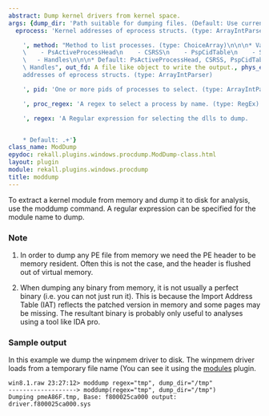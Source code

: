 ```yaml
---
abstract: Dump kernel drivers from kernel space.
args: {dump_dir: 'Path suitable for dumping files. (Default: Use current directory)',
  eprocess: 'Kernel addresses of eprocess structs. (type: ArrayIntParser)

    ', method: "Method to list processes. (type: ChoiceArray)\n\n\n* Valid Choices:\n\
    \    - PsActiveProcessHead\n    - CSRSS\n    - PspCidTable\n    - Sessions\n \
    \   - Handles\n\n\n* Default: PsActiveProcessHead, CSRSS, PspCidTable, Sessions,\
    \ Handles", out_fd: A file like object to write the output., phys_eprocess: 'Physical
    addresses of eprocess structs. (type: ArrayIntParser)

    ', pid: 'One or more pids of processes to select. (type: ArrayIntParser)

    ', proc_regex: 'A regex to select a process by name. (type: RegEx)

    ', regex: 'A Regular expression for selecting the dlls to dump.


    * Default: .+'}
class_name: ModDump
epydoc: rekall.plugins.windows.procdump.ModDump-class.html
layout: plugin
module: rekall.plugins.windows.procdump
title: moddump
---
```


To extract a kernel module from memory and dump it to disk for analysis, use the
moddump command. A regular expression can be specified for the module name to
dump.

### Note

1. In order to dump any PE file from memory we need the PE header to be memory
   resident. Often this is not the case, and the header is flushed out of
   virtual memory.

2. When dumping any binary from memory, it is not usually a perfect binary
   (i.e. you can not just run it). This is because the Import Address Table
   (IAT) reflects the patched version in memory and some pages may be
   missing. The resultant binary is probably only useful to analyses using a
   tool like IDA pro.


### Sample output

In this example we dump the winpmem driver to disk. The winpmem driver loads
from a temporary file name (You can see it using the [modules](Modules.html)
plugin.

```
win8.1.raw 23:27:12> moddump regex="tmp", dump_dir="/tmp"
-------------------> moddump(regex="tmp", dump_dir="/tmp")
Dumping pmeA86F.tmp, Base: f800025ca000 output: driver.f800025ca000.sys
```